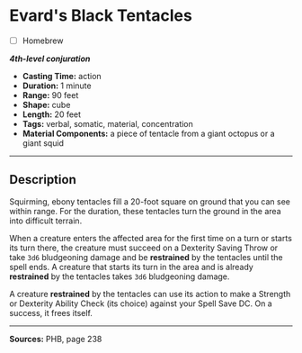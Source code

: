 # Evard's Black Tentacles
- [ ] Homebrew

***4th-level conjuration***
- **Casting Time:** action
- **Duration:** 1 minute
- **Range:** 90 feet
- **Shape:** cube
- **Length:** 20 feet
- **Tags:** verbal, somatic, material, concentration
- **Material Components:** a piece of tentacle from a giant octopus or a giant squid

---

## Description
Squirming, ebony tentacles fill a 20-foot square on ground that you can see within range.
For the duration, these tentacles turn the ground in the area into difficult terrain.

When a creature enters the affected area for the first time on a turn or starts its turn there, the creature must succeed on a Dexterity Saving Throw or take `3d6` bludgeoning damage and be **restrained** by the tentacles until the spell ends.
A creature that starts its turn in the area and is already **restrained** by the tentacles takes `3d6` bludgeoning damage.

A creature **restrained** by the tentacles can use its action to make a Strength or Dexterity Ability Check (its choice) against your Spell Save DC.
On a success, it frees itself.

---

**Sources:** PHB, page 238

<!-- QA Pass: Very Poor 👎 -->
